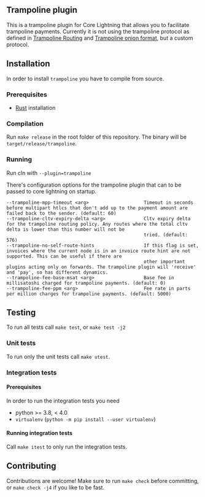 ## Trampoline plugin
This is a trampoline plugin for Core Lightning that allows you to facilitate
trampoline payments. Currently it is not using the trampoline protocol as
defined in [Trampoline Routing](https://github.com/lightning/bolts/pull/829) and
[Trampoline onion format](https://github.com/lightning/bolts/pull/836), but a
custom protocol.

## Installation
In order to install `trampoline` you have to compile from source.

### Prerequisites
- [Rust](https://www.rust-lang.org/tools/install) installation

### Compilation
Run `make release` in the root folder of this repository. The binary will be
`target/release/trampoline`.

### Running
Run cln with `--plugin=trampoline`

There's configuration options for the trampoline plugin that can to be passed
to core lightning on startup.

```
--trampoline-mpp-timeout <arg>                    Timeout in seconds before multipart htlcs that don't add up to the payment amount are failed back to the sender. (default: 60)
--trampoline-cltv-expiry-delta <arg>              Cltv expiry delta for the trampoline routing policy. Any routes where the total cltv delta is lower than this number will not be
                                                  tried. (default: 576)
--trampoline-no-self-route-hints                  If this flag is set, invoices where the current node is in an invoice route hint are not supported. This can be useful if there are
                                                  other important plugins acting only on forwards. The trampoline plugin will 'receive' and 'pay', so has different dynamics.
--trampoline-fee-base-msat <arg>                  Base fee in millisatoshi charged for trampoline payments. (default: 0)
--trampoline-fee-ppm <arg>                        Fee rate in parts per million charges for trampoline payments. (default: 5000)
```

## Testing
To run all tests call `make test`, or `make test -j2`

### Unit tests
To run only the unit tests call `make utest`.

### Integration tests

#### Prerequisites
In order to run the integration tests you need 
- python >= 3.8, < 4.0
- `virtualenv` (`python -m pip install --user virtualenv`)

#### Running integration tests
Call `make itest` to only run the integration tests.

## Contributing
Contributions are welcome!
Make sure to run `make check` before committing, or `make check -j4` if you like
to be fast.